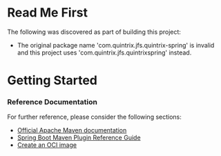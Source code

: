 # Read Me First
The following was discovered as part of building this project:

* The original package name 'com.quintrix.jfs.quintrix-spring' is invalid and this project uses 'com.quintrix.jfs.quintrixspring' instead.

# Getting Started

### Reference Documentation
For further reference, please consider the following sections:

* [Official Apache Maven documentation](https://maven.apache.org/guides/index.html)
* [Spring Boot Maven Plugin Reference Guide](https://docs.spring.io/spring-boot/docs/2.6.6/maven-plugin/reference/html/)
* [Create an OCI image](https://docs.spring.io/spring-boot/docs/2.6.6/maven-plugin/reference/html/#build-image)

